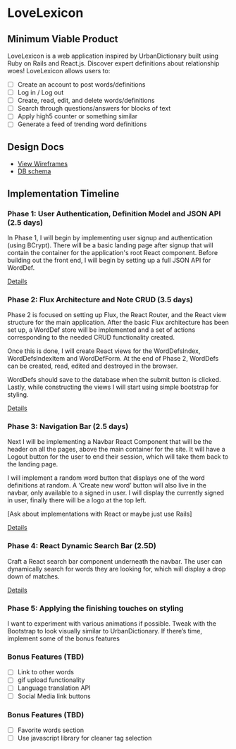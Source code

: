 # LoveLexicon

## Minimum Viable Product

LoveLexicon is a web application inspired by UrbanDictionary built using Ruby on Rails
and React.js. Discover expert definitions about relationship woes! LoveLexicon allows users to:

<!-- This is a Markdown checklist. Use it to keep track of your progress! -->

- [ ] Create an account to post words/definitions
- [ ] Log in / Log out
- [ ] Create, read, edit, and delete words/definitions
- [ ] Search through questions/answers for blocks of text
- [ ] Apply high5 counter or something similar
- [ ] Generate a feed of trending word definitions

## Design Docs
* [View Wireframes][view]
* [DB schema][schema]

[view]: ./docs/views.md
[schema]: ./docs/schema.md

## Implementation Timeline

### Phase 1: User Authentication, Definition Model and JSON API (2.5 days)

In Phase 1, I will begin by implementing user signup and authentication (using
BCrypt). There will be a basic landing page after signup that will contain the
container for the application's root React component. Before building out the
front end, I will begin by setting up a full JSON API for WordDef.

[Details][phase-one]

### Phase 2: Flux Architecture and Note CRUD (3.5 days)

Phase 2 is focused on setting up Flux, the React Router, and the React view structure for the main application. After the basic Flux architecture has been set up, a WordDef store will be implemented and a set of actions corresponding to the needed CRUD functionality created.

Once this is done, I will create React views for the WordDefsIndex, WordDefsIndexItem and WordDefForm. At the end of Phase 2, WordDefs can be created, read, edited and destroyed in the browser.

WordDefs should save to the database when the submit button is clicked. Lastly, while constructing the views I will start using simple bootstrap for styling.

[Details][phase-two]

### Phase 3: Navigation Bar (2.5 days)

Next I will be implementing a Navbar React Component that will be the header on all the pages, above the main container for the site. It will have a Logout button for the user to end their session, which will take them back to the landing page.

I will implement a random word button that displays one of the word definitions at random. A ‘Create new word’ button will also live in the navbar, only available to a signed in user. I will display the currently signed in user, finally there will be a logo at the top left.

[Ask about implementations with React or maybe just use Rails]

[Details][phase-three]

### Phase 4: React Dynamic Search Bar (2.5D)

Craft a React search bar component underneath the navbar. The user can dynamically search for words they are looking for, which will display a drop down of matches.

[Details][phase-four]

### Phase 5: Applying the finishing touches on styling

I want to experiment with various animations if possible. Tweak with the Bootstrap to look visually similar to UrbanDictionary. If there’s time, implement some of the bonus features

### Bonus Features (TBD)
- [ ] Link to other words
- [ ] gif upload functionality
- [ ] Language translation API
- [ ] Social Media link buttons

[phase-one]: ./docs/phases/phase1.md
[phase-two]: ./docs/phases/phase2.md
[phase-three]: ./docs/phases/phase3.md
[phase-four]: ./docs/phases/phase4.md
[phase-five]: ./docs/phases/phase5.md

### Bonus Features (TBD)
- [ ] Favorite words section
- [ ] Use javascript library for cleaner tag selection
